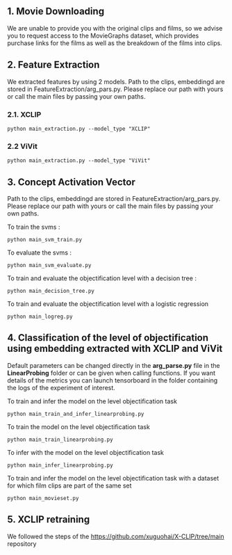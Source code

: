 ## 1. Movie Downloading

We are unable to provide you with the original clips and films, so we advise you to request access to the MovieGraphs dataset, which provides purchase links for the films as well as the breakdown of the films into clips.

## 2. Feature Extraction

We extracted features by using 2 models. Path to the clips, embeddingd are stored in FeatureExtraction/arg_pars.py. Please replace our path with yours or call the main files by passing your own paths.

### 2.1. XCLIP
```
python main_extraction.py --model_type "XCLIP"
```

### 2.2 ViVit

```
python main_extraction.py --model_type "ViVit"
```

## 3. Concept Activation Vector

Path to the clips, embeddingd are stored in FeatureExtraction/arg_pars.py. Please replace our path with yours or call the main files by passing your own paths.

To train the svms : 
```
python main_svm_train.py
```

To evaluate the svms : 
```
python main_svm_evaluate.py
```

To train and evaluate the objectification level with a decision tree : 
```
python main_decision_tree.py
```

To train and evaluate the objectification level with a logistic regression
```
python main_logreg.py
```

## 4. Classification of the level of objectification using embedding extracted with XCLIP and ViVit

Default parameters can be changed directly in the **arg_parse.py** file in the **LinearProbing** folder or can be given when calling functions. If you want details of the metrics you can launch tensorboard in the folder containing the logs of the experiment of interest.

To train and infer the model on the level objectification task
```
python main_train_and_infer_linearprobing.py
```

To train the model on the level objectification task
```
python main_train_linearprobing.py
```

To infer with the model on the level objectification task
```
python main_infer_linearprobing.py
```

To train and infer the model on the level objectification task with a dataset for which film clips are part of the same set 

```
python main_movieset.py
```

## 5. XCLIP retraining 

We followed the steps of the https://github.com/xuguohai/X-CLIP/tree/main repository
